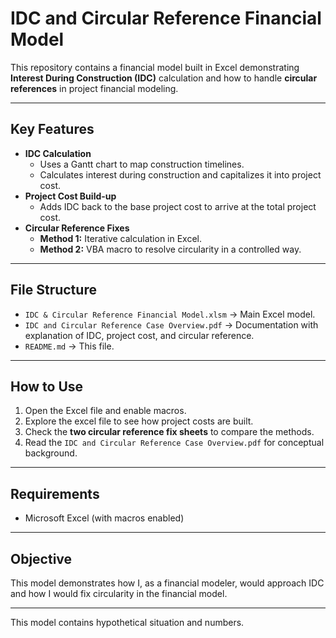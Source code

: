 # IDC and Circular Reference Financial Model

This repository contains a financial model built in Excel demonstrating **Interest During Construction (IDC)** calculation and how to handle **circular references** in project financial modeling.  


---


##  Key Features
- **IDC Calculation**  
  - Uses a Gantt chart to map construction timelines.  
  - Calculates interest during construction and capitalizes it into project cost.  
- **Project Cost Build-up**  
  - Adds IDC back to the base project cost to arrive at the total project cost.  
- **Circular Reference Fixes**  
  - **Method 1:** Iterative calculation in Excel.  
  - **Method 2:** VBA macro to resolve circularity in a controlled way.  

---

##  File Structure
- `IDC & Circular Reference Financial Model.xlsm` → Main Excel model.  
- `IDC and Circular Reference Case Overview.pdf` → Documentation with explanation of IDC, project cost, and circular reference. 
- `README.md` → This file.
 
---

##  How to Use
1. Open the Excel file and enable macros.  
2. Explore the excel file to see how project costs are built.  
3. Check the **two circular reference fix sheets** to compare the methods.  
4. Read the `IDC and Circular Reference Case Overview.pdf` for conceptual background.

---

##  Requirements
- Microsoft Excel (with macros enabled)

---

## Objective
This model demonstrates how I, as a financial modeler, would approach IDC and how I would fix circularity in the financial model.


---
This model contains hypothetical situation and numbers.
